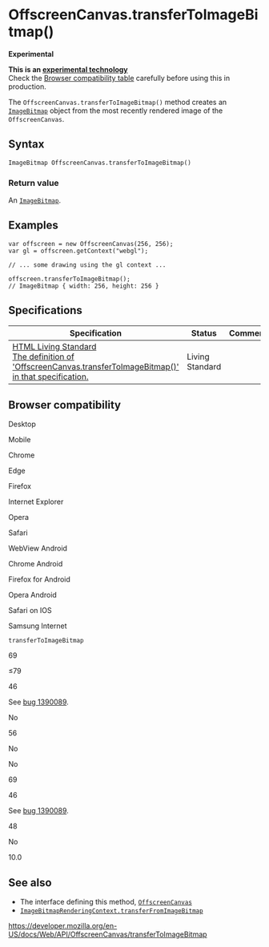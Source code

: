 OffscreenCanvas.transferToImageBitmap()
=======================================

**Experimental**

**This is an [experimental technology](https://developer.mozilla.org/en-US/docs/MDN/Guidelines/Conventions_definitions#experimental)**  
Check the [Browser compatibility table](#browser_compatibility) carefully before using this in production.

The `OffscreenCanvas.transferToImageBitmap()` method creates an [`ImageBitmap`](../imagebitmap) object from the most recently rendered image of the `OffscreenCanvas`.

Syntax
------

    ImageBitmap OffscreenCanvas.transferToImageBitmap()

### Return value

An [`ImageBitmap`](../imagebitmap).

Examples
--------

    var offscreen = new OffscreenCanvas(256, 256);
    var gl = offscreen.getContext("webgl");

    // ... some drawing using the gl context ...

    offscreen.transferToImageBitmap();
    // ImageBitmap { width: 256, height: 256 }

Specifications
--------------

<table><thead><tr class="header"><th>Specification</th><th>Status</th><th>Comment</th></tr></thead><tbody><tr class="odd"><td><a href="https://html.spec.whatwg.org/multipage/#dom-offscreencanvas-transfertoimagebitmap">HTML Living Standard<br />
<span class="small">The definition of 'OffscreenCanvas.transferToImageBitmap()' in that specification.</span></a></td><td><span class="spec-living">Living Standard</span></td><td></td></tr></tbody></table>

Browser compatibility
---------------------

Desktop

Mobile

Chrome

Edge

Firefox

Internet Explorer

Opera

Safari

WebView Android

Chrome Android

Firefox for Android

Opera Android

Safari on IOS

Samsung Internet

`transferToImageBitmap`

69

≤79

46

See [bug 1390089](https://bugzil.la/1390089).

No

56

No

No

69

46

See [bug 1390089](https://bugzil.la/1390089).

48

No

10.0

See also
--------

-   The interface defining this method, [`OffscreenCanvas`](../offscreencanvas)
-   [`ImageBitmapRenderingContext.transferFromImageBitmap`](../imagebitmaprenderingcontext/transferfromimagebitmap)

<a href="https://developer.mozilla.org/en-US/docs/Web/API/OffscreenCanvas/transferToImageBitmap" class="_attribution-link">https://developer.mozilla.org/en-US/docs/Web/API/OffscreenCanvas/transferToImageBitmap</a>
